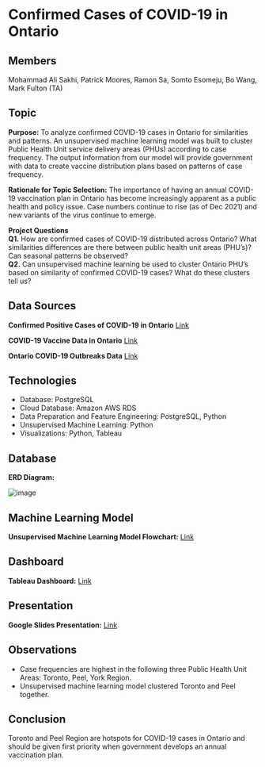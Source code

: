 # Confirmed Cases of COVID-19 in Ontario

## Members
Mohammad Ali Sakhi, Patrick Moores, Ramon Sa, Somto Esomeju, Bo Wang, Mark Fulton (TA)
 

## Topic
**Purpose:** To analyze confirmed COVID-19 cases in Ontario for similarities and patterns. An unsupervised machine learning model was built to cluster Public Health Unit service delivery areas (PHUs) according to case frequency. The output information from our model will provide government with data to create vaccine distribution plans based on patterns of case frequency.

**Rationale for Topic Selection:** The importance of having an annual COVID-19 vaccination plan in Ontario has become increasingly apparent as a public health and policy issue. Case numbers continue to rise (as of Dec 2021) and new variants of the virus continue to emerge.

**Project Questions**    
**Q1.** How are confirmed cases of COVID-19 distributed across Ontario? What similarities differences are there between public health unit areas (PHU’s)? Can seasonal patterns be observed?     
**Q2.** Can unsupervised machine learning be used to cluster Ontario PHU’s based on similarity of confirmed COVID-19 cases? What do these clusters tell us? 


## Data Sources
**Confirmed Positive Cases of COVID-19 in Ontario**   [Link](https://data.ontario.ca/en/dataset/confirmed-positive-cases-of-covid-19-in-ontario)

**COVID-19 Vaccine Data in Ontario**   [Link](https://data.ontario.ca/dataset/covid-19-vaccine-data-in-ontario)

**Ontario COVID-19 Outbreaks Data**   [Link](https://data.ontario.ca/dataset/ontario-covid-19-outbreaks-data)


## Technologies
- Database: PostgreSQL
- Cloud Database: Amazon AWS RDS
- Data Preparation and Feature Engineering: PostgreSQL, Python
- Unsupervised Machine Learning: Python
- Visualizations: Python, Tableau


## Database
**ERD Diagram:** 

![image](https://user-images.githubusercontent.com/69650068/151782858-8a9dce05-f854-4f6f-b68b-0df4d6125f80.png)


## Machine Learning Model
**Unsupervised Machine Learning Model Flowchart:**   [Link](https://github.com/pmoores/Group2_Project/blob/main/Images/ML%20Model%20Overview.pdf)


## Dashboard
**Tableau Dashboard:**  [Link](https://public.tableau.com/app/profile/somto.esomeju/viz/PHU_demo/PHUbyquarter?publish=yes)


## Presentation
**Google Slides Presentation:**  [Link](https://docs.google.com/presentation/d/1GRAW5DcUnJiMPy0EA99P2qMoqcQWGWLsmU2lP00eoZc/edit?usp=sharing)


## Observations
- Case frequencies are highest in the following three Public Health Unit Areas: Toronto, Peel, York Region.   
- Unsupervised machine learning model clustered Toronto and Peel together.  


## Conclusion
Toronto and Peel Region are hotspots for COVID-19 cases in Ontario and should be given first priority when government develops an annual vaccination plan.


